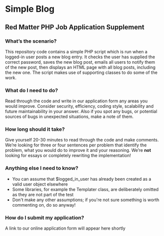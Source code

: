 # Simple Blog #

## Red Matter PHP Job Application Supplement ##

### What’s the scenario? ###
This repository code contains a simple PHP script which is run when a logged-in user posts a new blog entry. It checks the user has supplied the correct password, saves the new blog post, emails all users to notify them of the new post, then displays an HTML page with all blog posts, including the new one.
The script makes use of supporting classes to do some of the work.

### What do I need to do? ###
Read through the code and write in our application form any areas you would improve. Consider security, efficiency, coding style, scalability and future maintainability in your answer. Also if you spot any bugs, or potential sources of bugs in unexpected situations, make a note of them.

### How long should it take? ###
Give yourself 20-30 minutes to read through the code and make comments. We’re looking for three or four sentences per problem that identify the problem, what you would do to improve it and your reasoning. We’re **not** looking for essays or completely rewriting the implementation!

### Anything else I need to know? ###
* You can assume that $logged_in_user has already been created as a valid user object elsewhere
* Some libraries, for example the Templater class, are deliberately omitted as they are not part of the test
* Don't make any other assumptions; if you're not sure something is worth commenting on, do so anyway!

### How do I submit my application? ###
A link to our online application form will appear here shortly
